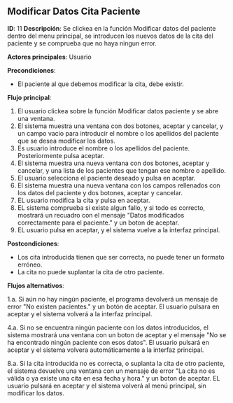 ## Modificar Datos Cita Paciente

**ID**: 11
**Descripción**: Se clickea en la función Modificar datos del paciente dentro del menu principal, se introducen los nuevos datos de la cita del paciente y se comprueba que no haya ningun error.

**Actores principales**: Usuario

**Precondiciones**:
* El paciente al que debemos modificar la cita, debe existir.

**Flujo principal**:
1. El usuario clickea sobre la función Modificar datos paciente y se abre una ventana.
1. El sistema muestra una ventana con dos botones, aceptar y cancelar, y un campo vacio para introducir el nombre o los apellidos del paciente que se desea modificar los datos.  
1. Es usuario introduce el nombre o los apellidos del paciente. Posteriormente pulsa aceptar.
1. El sistema muestra una nueva ventana con dos botones, aceptar y cancelar, y una lista de los pacientes que tengan ese nombre o apellido.
1. El usuario selecciona el paciente deseado y pulsa en aceptar.
1. El sistema muestra una nueva ventana con los campos rellenados con los datos del paciente y dos botones, aceptar y cancelar.
1. EL usuario modifica la cita y pulsa en aceptar.
1. EL sistema comprueba si existe algun fallo, y si todo es correcto, mostrará un recuadro con el mensaje "Datos modificados correctamente para el paciente." y un boton de aceptar.
1. EL usuario pulsa en aceptar, y el sistema vuelve a la interfaz principal.
 
**Postcondiciones**:

* Los cita introducida tienen que ser correcta, no puede tener un formato erróneo.
* La cita no puede suplantar la cita de otro paciente.

**Flujos alternativos**:

1.a. Si aún no hay ningún paciente, el programa devolverá un mensaje de error "No existen pacientes." y un botón de aceptar. El usuario pulsara en aceptar y el sistema volverá a la interfaz principal.

4.a. Si no se encuentra ningún paciente con los datos introducidos, el sistema mostrará una ventana con un boton de aceptar y el mensaje "No se ha encontrado ningún paciente con esos datos". El usuario pulsará en aceptar y el sistema volvera automáticamente a la interfaz principal. 
  
8.a. Si la cita introducida no es correcta, o suplanta la cita de otro paciente, el sistema devuelve una ventana con un mensaje de error "La cita no es válida o ya existe una cita en esa fecha y hora." y un boton de aceptar. EL usuario pulsará en aceptar y el sistema volverá al menú principal, sin modificar los datos.   

